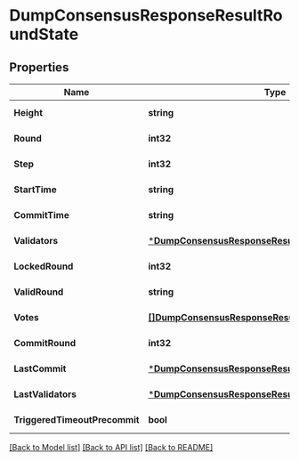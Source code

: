 # DumpConsensusResponseResultRoundState

## Properties
Name | Type | Description | Notes
------------ | ------------- | ------------- | -------------
**Height** | **string** |  | [default to null]
**Round** | **int32** |  | [default to null]
**Step** | **int32** |  | [default to null]
**StartTime** | **string** |  | [default to null]
**CommitTime** | **string** |  | [default to null]
**Validators** | [***DumpConsensusResponseResultRoundStateValidators**](DumpConsensusResponse_result_round_state_validators.md) |  | [default to null]
**LockedRound** | **int32** |  | [default to null]
**ValidRound** | **string** |  | [default to null]
**Votes** | [**[]DumpConsensusResponseResultRoundStateVotes**](DumpConsensusResponse_result_round_state_votes.md) |  | [default to null]
**CommitRound** | **int32** |  | [default to null]
**LastCommit** | [***DumpConsensusResponseResultRoundStateLastCommit**](DumpConsensusResponse_result_round_state_last_commit.md) |  | [default to null]
**LastValidators** | [***DumpConsensusResponseResultRoundStateValidators**](DumpConsensusResponse_result_round_state_validators.md) |  | [default to null]
**TriggeredTimeoutPrecommit** | **bool** |  | [default to null]

[[Back to Model list]](../README.md#documentation-for-models) [[Back to API list]](../README.md#documentation-for-api-endpoints) [[Back to README]](../README.md)

